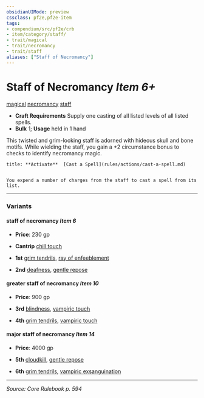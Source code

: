 ```yaml
---
obsidianUIMode: preview
cssclass: pf2e,pf2e-item
tags:
- compendium/src/pf2e/crb
- item/category/staff/
- trait/magical
- trait/necromancy
- trait/staff
aliases: ["Staff of Necromancy"]
---
```

# Staff of Necromancy *Item 6+*  
[magical](magical.md "Magical Item Trait")  [necromancy](necromancy.md "Necromancy School Trait")  [staff](Reference/Rules/Traits/staff.md "Staff Item Trait")  

- **Craft Requirements** Supply one casting of all listed levels of all listed spells.
- **Bulk** 1; **Usage** held in 1 hand

This twisted and grim-looking staff is adorned with hideous skull and bone motifs. While wielding the staff, you gain a +2 circumstance bonus to checks to identify necromancy magic.

```ad-embed-ability
title: **Activate**  [Cast a Spell](rules/actions/cast-a-spell.md)


You expend a number of charges from the staff to cast a spell from its list.
```

---

### Variants

#### staff of necromancy *Item 6*

- **Price**: 230 gp

- **Cantrip** [chill touch](chill-touch.md)
- **1st** [grim tendrils](grim-tendrils.md), [ray of enfeeblement](ray-of-enfeeblement.md)
- **2nd** [deafness](deafness.md), [gentle repose](gentle-repose.md)

#### greater staff of necromancy *Item 10*

- **Price**: 900 gp

- **3rd** [blindness](blindness.md), [vampiric touch](vampiric-touch.md)
- **4th** [grim tendrils](grim-tendrils.md), [vampiric touch](vampiric-touch.md)

#### major staff of necromancy *Item 14*

- **Price**: 4000 gp

- **5th** [cloudkill](cloudkill.md), [gentle repose](gentle-repose.md)
- **6th** [grim tendrils](grim-tendrils.md), [vampiric exsanguination](vampiric-exsanguination.md)

---
*Source: Core Rulebook p. 594*